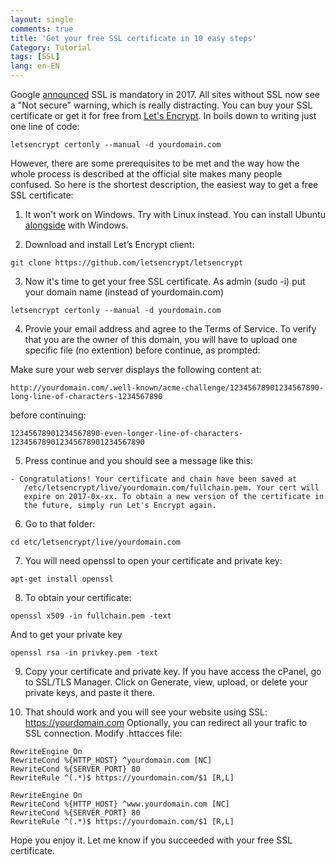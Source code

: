 ```yaml
---
layout: single
comments: true
title: 'Get your free SSL certificate in 10 easy steps'
Category: Tutorial
tags: [SSL]
lang: en-EN
---
```


Google [announced](https://security.googleblog.com/2016/09/moving-towards-more-secure-web.html) SSL is mandatory in 2017. 
All sites without SSL now see a "Not secure" warning, which is really distracting.
You can buy your SSL certificate or get it for free from [Let's Encrypt](https://letsencrypt.org/).
In boils down to writing just one line of code:
```
letsencrypt certonly --manual -d yourdomain.com
```

However, there are some prerequisites to be met and the way how the whole process is described at the official site makes many people confused. 
So here is the shortest description, the easiest way to get a free SSL certificate:

1. It won't work on Windows.
Try with Linux instead. You can install Ubuntu [alongside](https://www.tecmint.com/install-ubuntu-16-04-alongside-with-windows-10-or-8-in-dual-boot/) with Windows.

2. Download and install Let’s Encrypt client:
```
git clone https://github.com/letsencrypt/letsencrypt
```

3. Now it's time to get your free SSL certificate. As admin (sudo -i) put your domain name (instead of yourdomain.com)
```
letsencrypt certonly --manual -d yourdomain.com
```

4. Provie your email address and agree to the Terms of Service. 
To verify that you are the owner of this domain, you will have to upload one specific file (no extention) before continue, as prompted:

Make sure your web server displays the following content at:
```
http://yourdomain.com/.well-known/acme-challenge/12345678901234567890-long-line-of-characters-1234567890 
```
before continuing:
```
12345678901234567890-even-longer-line-of-characters-123456789012345678901234567890
```

5. Press continue and you should see a message like this:
```
- Congratulations! Your certificate and chain have been saved at
   /etc/letsencrypt/live/yourdomain.com/fullchain.pem. Your cert will
   expire on 2017-0x-xx. To obtain a new version of the certificate in
   the future, simply run Let's Encrypt again.
```

6. Go to that folder:
```
cd etc/letsencrypt/live/yourdomain.com
```

7. You will need openssl to open your certificate and private key:
```
apt-get install openssl
```

8. To obtain your certificate:
```
openssl x509 -in fullchain.pem -text
```
And to get your private key
```
openssl rsa -in privkey.pem -text
```

9. Copy your certificate and private key. If you have access the cPanel, go to SSL/TLS Manager. Click on Generate, view, upload, or delete your private keys, and paste it there.

10. That should work and you will see your website using SSL: https://yourdomain.com
Optionally, you can redirect all your trafic to SSL connection. Modify .httacces file:

```
RewriteEngine On
RewriteCond %{HTTP_HOST} ^yourdomain.com [NC]
RewriteCond %{SERVER_PORT} 80
RewriteRule ^(.*)$ https://yourdomain.com/$1 [R,L]

RewriteEngine On
RewriteCond %{HTTP_HOST} ^www.yourdomain.com [NC]
RewriteCond %{SERVER_PORT} 80
RewriteRule ^(.*)$ https://yourdomain.com/$1 [R,L]
```


Hope you enjoy it. Let me know if you succeeded with your free SSL certificate.

